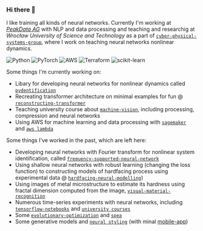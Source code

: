 ### Hi there 👋

<!--
**kzajac97/kzajac97** is a ✨ _special_ ✨ repository because its `README.md` (this file) appears on your GitHub profile.

Here are some ideas to get you started:

- 🔭 I’m currently working on ...
- 🌱 I’m currently learning ...
- 👯 I’m looking to collaborate on ...
- 🤔 I’m looking for help with ...
- 💬 Ask me about ...
- 📫 How to reach me: ...
- 😄 Pronouns: ...
- ⚡ Fun fact: ...
-->

I like training all kinds of neural networks. Currently I'm working at [*PeakData AG*](https://www.peakdata.com/) with NLP and data processing and teaching and researchig at *Wrocław University of Science and Technology* as a part of [`cyber-physical-systems-group`](https://github.com/cyber-physical-systems-group), where I work on teaching neural networks nonlinear dynamics.<br>

![Python](https://img.shields.io/badge/python-3670A0?style=flat&logo=python&logoColor=ffdd54)
![PyTorch](https://img.shields.io/badge/PyTorch-%23EE4C2C.svg?style=flat&logo=PyTorch&logoColor=white)
![AWS](https://img.shields.io/badge/AWS-%23FF9900.svg?style=flat&logo=amazon-aws&logoColor=white)
![Terraform](https://img.shields.io/badge/terraform-%235835CC.svg?style=flat&logo=terraform&logoColor=white)
![scikit-learn](https://img.shields.io/badge/scikit--learn-%23F7931E.svg?style=flat&logo=scikit-learn&logoColor=white)

Some things I'm currently working on:
* Libary for developing neural networks for nonlinear dynamics called [`pydentification`](https://github.com/cyber-physical-systems-group/pydentification)
* Recreating transformer architecture on minimal examples for fun @ [`reconstructing-transformer`](https://github.com/kzajac97/reconstructing-transformer)
* Teaching university course about [`machine-vision`](https://github.com/kzajac97/machine-vision), including processing, compression and neural networks
* Using AWS for machine learning and data processing with [`sagemaker`](https://github.com/kzajac97/aws-sagemaker-snippets) and [`aws lambda`](https://github.com/kzajac97/aws-lambda-snippets) 

Some things I've worked in the past, which are left here:
* Developing neural networks with Fourier transform for nonlinear system identification, called [`frequency-supported-neural-network`](https://github.com/kzajac97/frequency-supported-neural-networks)
* Using shallow neural networks with robust learning (changing the loss function) to constructing models of hardfacing process using experimental data @ [`hardfacing-neural-modelling`](https://github.com/kzajac97/hardfacing-neural-modelling))
* Using images of metal microstructure to estimate its hardness using fractal dimension computed from the image, [`visual-material-recognition`](https://github.com/kzajac97/visual-material-recognition)
* Numerous time-series experiments with neural networks, including [`tensorflow-notebooks`](https://github.com/kzajac97/tensorflow-notebooks) and [`university courses`](https://github.com/kzajac97/MID)
* Some [`evolutionary-optimization`](https://github.com/kzajac97/evolutionary-algorithms) and [`spea`](https://github.com/kzajac97/SPEA)
* Some generative models and [`neural styling`](https://github.com/kzajac97/AWD) (with minal [mobile-app](`https://github.com/kzajac97/neural-styler`))
